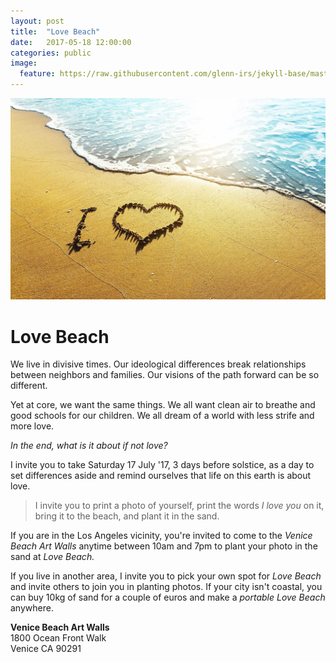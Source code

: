 ```yaml
---
layout: post
title:  "Love Beach"
date:   2017-05-18 12:00:00
categories: public
image:
  feature: https://raw.githubusercontent.com/glenn-irs/jekyll-base/master/_images/love-beach.jpg
---
```


![Love Beach: "I heart" in the sand at the surf](https://raw.githubusercontent.com/glenn-irs/jekyll-base/master/_images/love-beach.jpg)

# Love Beach

We live in divisive times. Our ideological differences break relationships between neighbors and families. Our visions of the path forward can be so different.

Yet at core, we want the same things. We all want clean air to breathe and good schools for our children. We all dream of a world with less strife and more love.

*In the end, what is it about if not love?*

I invite you to take Saturday 17 July '17, 3 days before solstice, as a day to set differences aside and remind ourselves that life on this earth is about love. 

> I invite you to print a photo of yourself, print the words *I love you* on it, bring it to the beach, and plant it in the sand.

If you are in the Los Angeles vicinity, you're invited to come to the *Venice Beach Art Walls* anytime between 10am and 7pm to plant your photo in the sand at *Love Beach.* 

If you live in another area, I invite you to pick your own spot for *Love Beach* and invite others to join you in planting photos. If your city isn't coastal, you can buy 10kg of sand for a couple of euros and make a *portable Love Beach* anywhere.

**Venice Beach Art Walls**  
1800 Ocean Front Walk  
Venice CA 90291  
